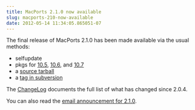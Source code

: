 ```yaml
---
title: MacPorts 2.1.0 now available
slug: macports-210-now-available
date: 2012-05-14 11:34:05.865051-07
---
```


The final release of MacPorts 2.1.0 has been made available via the usual methods:

* selfupdate
* pkgs for [10.5](https://distfiles.macports.org/MacPorts/MacPorts-2.1.0-10.5-Leopard.dmg "10.5 DMG"), [10.6](https://distfiles.macports.org/MacPorts/MacPorts-2.1.0-10.6-SnowLeopard.pkg "10.6 pkg"), and [10.7](https://distfiles.macports.org/MacPorts/MacPorts-2.1.0-10.7-Lion.pkg "10.7 pkg")
* a [source tarball](https://www.macports.org/install.php#source)
* a [tag in subversion](https://svn.macports.org/repository/macports/tags/release_2_1_0)

The [ChangeLog](https://svn.macports.org/repository/macports/branches/release_2_1/base/ChangeLog) documents the full list of what has changed since 2.0.4.

You can also read the [email announcement for 2.1.0](https://lists.macosforge.org/pipermail/macports-announce/2012-May/000022.html).
